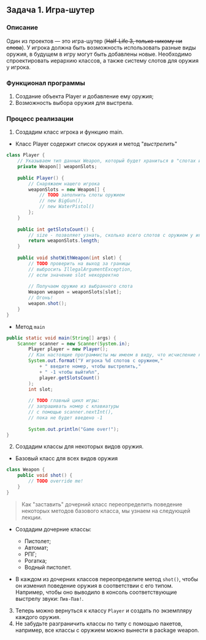 ## Задача 1. Игра-шутер

### Описание
Один из проектов — это игра-шутер (~~Half-Life 3, только никому ни слова~~).
У игрока должна быть возможность использовать разные виды оружия, в будущем в игру могут быть добавлены новые.
Необходимо спроектировать иерархию классов, а также систему слотов для оружия у игрока.

### Функционал программы
1. Создание объекта Player и добавление ему оружия;
2. Возможность выбора оружия для выстрела.

### Процесс реализации

1. Создадим класс игрока и функцию main.

* Класс Player содержит список оружия и метод "_выстрелить_"
```java 
class Player {
    // Указываем тип данных Weapon, который будет храниться в "слотах игрока" 
    private Weapon[] weaponSlots;
    
    public Player() {
        // Снаряжаем нашего игрока
        weaponSlots = new Weapon[] {
            // TODO заполнить слоты оружием
            // new BigGun(),
            // new WaterPistol()
        };
    }
    
    public int getSlotsCount() {
        // size - позволяет узнать, сколько всего слотов с оружием у игрока
        return weaponSlots.length;
    }
    
    public void shotWithWeapon(int slot) {
        // TODO проверить на выход за границы
        // выбросить IllegalArgumentException,
        // если значение slot некорректно
        
        // Получаем оружие из выбранного слота
        Weapon weapon = weaponSlots[slot];
        // Огонь!
        weapon.shot();
    }
}
```

* Метод `main`
```java
public static void main(String[] args) {
    Scanner scanner = new Scanner(System.in);
        Player player = new Player();
        // Как настоящие программисты мы имеем в виду, что исчисление начинается с 0
        System.out.format("У игрока %d слотов с оружием,"
            + " введите номер, чтобы выстрелить,"
            + " -1 чтобы выйти%n", 
            player.getSlotsCount()
        );
        int slot;
        
        // TODO главный цикл игры: 
        // запрашивать номер с клавиатуры 
        // с помощью scanner.nextInt(),
        // пока не будет введено -1
        
        System.out.println("Game over!");
}
```

2. Создадим классы для некоторых видов оружия.
* Базовый класс для всех видов оружия
```java
class Weapon {
    public void shot() {
        // TODO override me!
    }
}
```

> Как "заставить" дочерний класс переопределить поведение некоторых методов базового класса, мы узнаем на следующей лекции.

* Создадим дочерние классы:
    * Пистолет;
    * Автомат;
    * РПГ;
    * Рогатка;
    * Водный пистолет.

* В каждом из дочерних классов переопределите метод `shot()`, чтобы он изменил поведение оружия в соответствии с его типом. Например, чтобы оно выводило в консоль соответствующие выстрелу звуки: `Пив-Пав!`.

3. Теперь можно вернуться к классу `Player` и создать по экземпляру каждого оружия.
4. Не забудьте разграничить классы по типу с помощью пакетов, например, все классы с оружием можно вынести в package weapon.
